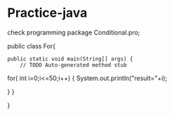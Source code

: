 # Practice-java
check programming 
package Conditional.pro;

public class For{

	public static void main(String[] args) {
		// TODO Auto-generated method stub
for( int i=0;i<=50;i++) {
	System.out.println("result="+i);
	
}
	}

}
